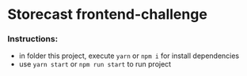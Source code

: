 # Storecast frontend-challenge

### Instructions:

- in folder this project, execute `yarn` or `npm i` for install dependencies
- use `yarn start` or `npm run start` to run project